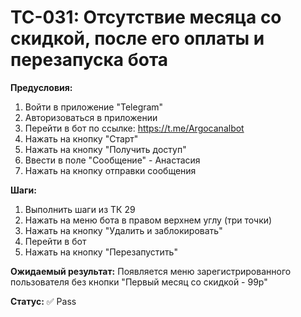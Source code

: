 # TC-031: Отсутствие месяца со скидкой, после его оплаты и перезапуска бота


**Предусловия:**
1. Войти в приложение "Telegram"
2. Авторизоваться в приложении
3. Перейти в бот по ссылке: https://t.me/Argocanalbot
4. Нажать на кнопку "Старт"
5. Нажать на кнопку "Получить доступ"
6. Ввести в поле "Сообщение" - Анастасия
7. Нажать на кнопку отправки сообщения

**Шаги:**
1. Выполнить шаги из ТК 29
2. Нажать на меню бота в правом верхнем углу (три точки)
3. Нажать на кнопку "Удалить и заблокировать"
4. Перейти в бот
5. Нажать на кнопку "Перезапустить"

**Ожидаемый результат:**
Появляется меню зарегистрированного пользователя без кнопки "Первый месяц со скидкой - 99р"

**Статус:** ✅ Pass
